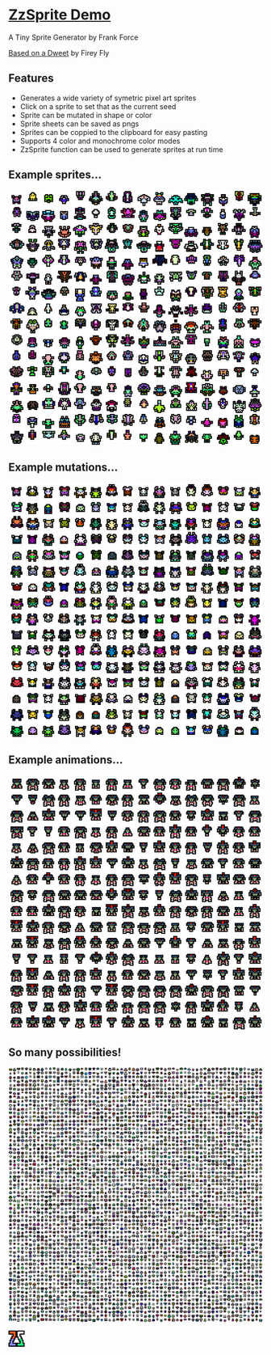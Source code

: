 # [ZzSprite Demo](https://killedbyapixel.github.io/ZzSprite/)

A Tiny Sprite Generator by Frank Force

[Based on a Dweet](https://www.dwitter.net/d/3078) by Firey Fly

## Features

- Generates a wide variety of symetric pixel art sprites
- Click on a sprite to set that as the current seed
- Sprite can be mutated in shape or color
- Sprite sheets can be saved as pngs
- Sprites can be coppied to the clipboard for easy pasting
- Supports 4 color and monochrome color modes
- ZzSprite function can be used to generate sprites at run time

## Example sprites...
![Example Image 1](/examples/example1.png)

## Example mutations...
![Example Image 2](/examples/example2.png)

## Example animations...
![Example Image 3](/examples/example3.png)

## So many possibilities!
![Example Image 4](/examples/example4.png)

![Favicon](/favicon.png)
